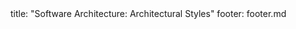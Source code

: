 <frontmatter>
title: "Software Architecture: Architectural Styles"
footer: footer.md
</frontmatter>

<include src="navbar.md" boilerplate />

<include src="container-inPage-asFlat.md" boilerplate />